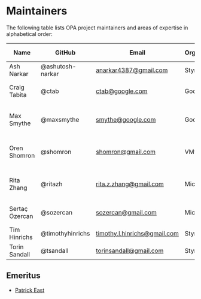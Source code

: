 # Maintainers

The following table lists OPA project maintainers and areas of expertise in alphabetical order:

| Name | GitHub | Email | Organization | Repositories/Area of Expertise | Added/Renewed On |
| --- | --- | --- | --- | --- | --- |
| Ash Narkar | @ashutosh-narkar | anarkar4387@gmail.com | Styra | opa, opa-envoy-plugin | 2021-03-29 |
| Craig Tabita | @ctab | ctab@google.com | Google | gatekeeper, gatekeeper-library, cert-controller  | 2021-03-29 |
| Max Smythe | @maxsmythe | smythe@google.com | Google | frameworks/constraints, gatekeeper, gatekeeper-library, cert-controller | 2021-03-29 |
| Oren Shomron | @shomron | shomron@gmail.com | VMware | frameworks/constraints, gatekeeper, gatekeeper-library, cert-controller | 2020-11-13 |
| Rita Zhang | @ritazh | rita.z.zhang@gmail.com | Microsoft | frameworks/constraints, gatekeeper, gatekeeper-library, cert-controller | 2021-03-29 |
| Sertaç Özercan | @sozercan | sozercan@gmail.com | Microsoft | gatekeeper, gatekeeper-library, cert-controller | 2021-03-29 |
| Tim Hinrichs | @timothyhinrichs | timothy.l.hinrichs@gmail.com | Styra | all repositories | 2021-03-29 |
| Torin Sandall | @tsandall | torinsandall@gmail.com | Styra | all repositories | 2021-03-29 |

## Emeritus

* [Patrick East](https://github.com/patrick-east)
